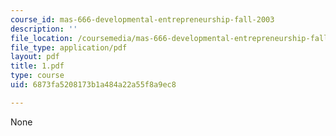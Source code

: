 ```yaml
---
course_id: mas-666-developmental-entrepreneurship-fall-2003
description: ''
file_location: /coursemedia/mas-666-developmental-entrepreneurship-fall-2003/6873fa5208173b1a484a22a55f8a9ec8_1.pdf
file_type: application/pdf
layout: pdf
title: 1.pdf
type: course
uid: 6873fa5208173b1a484a22a55f8a9ec8

---
```

None